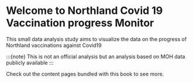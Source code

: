 # Welcome to Northland Covid 19 Vaccination progress Monitor

This small data analysis study aims to visualize the data on the progress of Northland vaccinations against Covid19

:::{note}
This is not an official analysis but an analysis based on MOH data publicly available
:::


Check out the content pages bundled with this book to see more.
